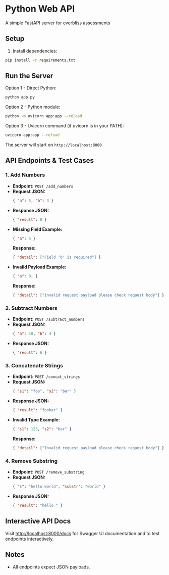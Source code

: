 # Python Web API

A simple FastAPI server for everbliss assessments

## Setup

1. Install dependencies:
```bash
pip install -r requirements.txt
```

## Run the Server

Option 1 - Direct Python:
```bash
python app.py
```

Option 2 - Python module:
```bash
python -m uvicorn app:app --reload
```

Option 3 - Uvicorn command (if uvicorn is in your PATH):
```bash
uvicorn app:app --reload
```

The server will start on `http://localhost:8000`

## API Endpoints & Test Cases

### 1. Add Numbers
- **Endpoint:** `POST /add_numbers`
- **Request JSON:**
  ```json
  { "a": 5, "b": 3 }
  ```
- **Response JSON:**
  ```json
  { "result": 8 }
  ```
- **Missing Field Example:**
  ```json
  { "a": 5 }
  ```
  **Response:**
  ```json
  { "detail": ["Field 'b' is required"] }
  ```
- **Invalid Payload Example:**
  ```json
  { "a": 0, }
  ```
  **Response:**
  ```json
  { "detail": ["Invalid request payload please check request body"] }
  ```

### 2. Subtract Numbers
- **Endpoint:** `POST /subtract_numbers`
- **Request JSON:**
  ```json
  { "a": 10, "b": 4 }
  ```
- **Response JSON:**
  ```json
  { "result": 6 }
  ```

### 3. Concatenate Strings
- **Endpoint:** `POST /concat_strings`
- **Request JSON:**
  ```json
  { "s1": "foo", "s2": "bar" }
  ```
- **Response JSON:**
  ```json
  { "result": "foobar" }
  ```
- **Invalid Type Example:**
  ```json
  { "s1": 123, "s2": "bar" }
  ```
  **Response:**
  ```json
  { "detail": ["Invalid request payload please check request body"] }
  ```

### 4. Remove Substring
- **Endpoint:** `POST /remove_substring`
- **Request JSON:**
  ```json
  { "s": "hello world", "substr": "world" }
  ```
- **Response JSON:**
  ```json
  { "result": "hello " }
  ```

## Interactive API Docs

Visit [http://localhost:8000/docs](http://localhost:8000/docs) for Swagger UI documentation and to test endpoints interactively.

## Notes
- All endpoints expect JSON payloads.
